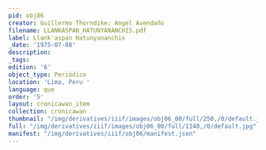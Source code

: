 ```yaml
---
pid: obj06
creator: Guillermo Thorndike; Angel Avendaño
filename: LLANKASPAN_HATUNYANANCHIS.pdf
label: Llank'aspan Hatunyananchis
_date: '1975-07-08'
description:
_tags:
edition: '6'
object_type: Periódico
location: 'Lima, Peru '
language: que
order: '5'
layout: cronicawan_item
collection: cronicawan
thumbnail: "/img/derivatives/iiif/images/obj06_00/full/250,/0/default.jpg"
full: "/img/derivatives/iiif/images/obj06_00/full/1140,/0/default.jpg"
manifest: "/img/derivatives/iiif/obj06/manifest.json"
---
```


